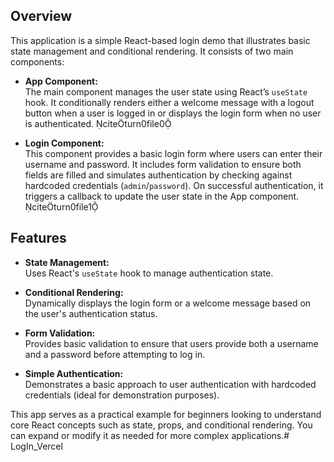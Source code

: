 ## Overview

This application is a simple React-based login demo that illustrates basic state management and conditional rendering. It consists of two main components:

- **App Component:**  
  The main component manages the user state using React’s `useState` hook. It conditionally renders either a welcome message with a logout button when a user is logged in or displays the login form when no user is authenticated. citeturn0file0

- **Login Component:**  
  This component provides a basic login form where users can enter their username and password. It includes form validation to ensure both fields are filled and simulates authentication by checking against hardcoded credentials (`admin`/`password`). On successful authentication, it triggers a callback to update the user state in the App component. citeturn0file1

## Features

- **State Management:**  
  Uses React's `useState` hook to manage authentication state.

- **Conditional Rendering:**  
  Dynamically displays the login form or a welcome message based on the user's authentication status.

- **Form Validation:**  
  Provides basic validation to ensure that users provide both a username and a password before attempting to log in.

- **Simple Authentication:**  
  Demonstrates a basic approach to user authentication with hardcoded credentials (ideal for demonstration purposes).


This app serves as a practical example for beginners looking to understand core React concepts such as state, props, and conditional rendering. You can expand or modify it as needed for more complex applications.# LogIn_Vercel
